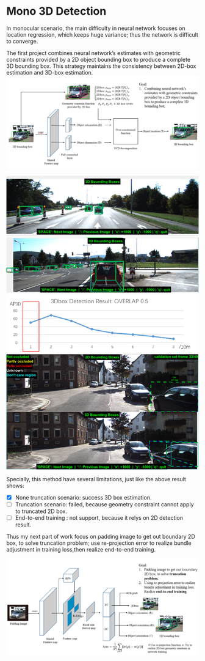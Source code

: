 # Mono 3D Detection 
In monocular scenario, the main difficulty in neural network focuses on location regression, which keeps huge variance; thus the network is difficult to converge. 

The first project combines neural network’s estimates with geometric constraints provided by a 2D object bounding box to produce a complete 3D bounding box. This strategy maintains the consistency between 2D-box estimation and 3D-box estimation.   
![Geometry](../src/Geometry.png)

![result1](../src/result_1.png)
![result1](../src/result_2.png)
![result1](../src/result_3.png)
![result1](../src/result_4.png)

Specially, this method have several limitations, just like the above result shows:
- [x] None truncation scenario: success 3D box estimation.
- [ ] Truncation scenario: failed, because geometry constraint cannot apply to truncated 2D box.
- [ ] End-to-end training : not support, because it relys on 2D detection result. 

Thus my next part of work focus on padding image to get out boundary 2D box, to solve truncation problem; use re-projection error to realize bundle adjustment in training loss,then realize end-to-end training.

![Multi_task.png](../src/Multi_task.png)

